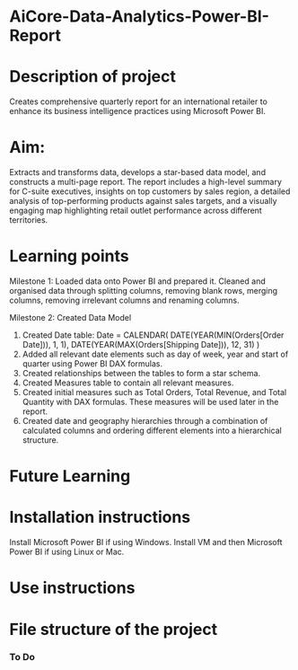# AiCore-Data-Analytics-Power-BI-Report

# Description of project

Creates comprehensive quarterly report for an international retailer to enhance its business intelligence practices using Microsoft Power BI.

# Aim:

Extracts and transforms data, develops a star-based data model, and constructs a multi-page report. The report includes a high-level summary for C-suite executives, insights on top customers by sales region, a detailed analysis of top-performing products against sales targets, and a visually engaging map highlighting retail outlet performance across different territories.

# Learning points

Milestone 1: Loaded data onto Power BI and prepared it. Cleaned and organised data through splitting columns, removing blank rows, merging columns, removing irrelevant columns and renaming columns.

Milestone 2: Created Data Model
1.	Created Date table: 
Date = 
CALENDAR(
    DATE(YEAR(MIN(Orders[Order Date])), 1, 1),
    DATE(YEAR(MAX(Orders[Shipping Date])), 12, 31)
)
2.	Added all relevant date elements such as day of week, year and start of quarter using Power BI DAX formulas.
3.	Created relationships between the tables to form a star schema.
4.	Created Measures table to contain all relevant measures.
5.	Created initial measures such as Total Orders, Total Revenue, and Total Quantity with DAX formulas. These measures will be used later in the report.
6.	Created date and geography hierarchies through a combination of calculated columns and ordering different elements into a hierarchical structure.


  
# Future Learning


# Installation instructions

Install Microsoft Power BI if using Windows. Install VM and then Microsoft Power BI if using Linux or Mac.

# Use instructions


# File structure of the project


### To Do

